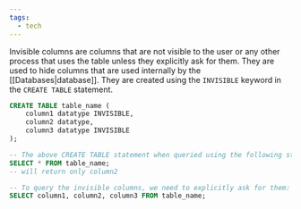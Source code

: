 ```yaml
---
tags:
  - tech
---
```

Invisible columns are columns that are not visible to the user or any other process that uses the table unless they explicitly ask for them. They are used to hide columns that are used internally by the [[Databases|database]]. They are created using the `INVISIBLE` keyword in the `CREATE TABLE` statement.

```sql
CREATE TABLE table_name (
    column1 datatype INVISIBLE,
    column2 datatype,
    column3 datatype INVISIBLE
);
```

```sql
-- The above CREATE TABLE statement when queried using the following statement:
SELECT * FROM table_name;
-- will return only column2

-- To query the invisible columns, we need to explicitly ask for them:
SELECT column1, column2, column3 FROM table_name;
```
